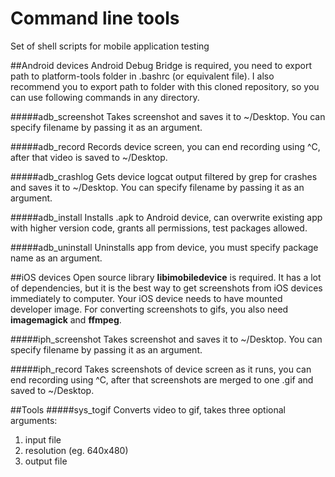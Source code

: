 # Command line tools
Set of shell scripts for mobile application testing

##Android devices
Android Debug Bridge is required, you need to export path to platform-tools folder in .bashrc (or equivalent file). 
I also recommend you to export path to folder with this cloned repository, so you can use following commands in any directory.

#####adb_screenshot
Takes screenshot and saves it to ~/Desktop. You can specify filename by passing it as an argument.

#####adb_record
Records device screen, you can end recording using ^C, after that video is saved to ~/Desktop.

#####adb_crashlog
Gets device logcat output filtered by grep for crashes and saves it to ~/Desktop. You can specify filename by passing it as an argument.

#####adb_install
Installs .apk to Android device, can overwrite existing app with higher version code, grants all permissions, test packages allowed.

#####adb_uninstall
Uninstalls app from device, you must specify package name as an argument.

##iOS devices
Open source library **libimobiledevice** is required. It has a lot of dependencies, but it is the best way to get screenshots from iOS devices immediately to computer. Your iOS device needs to have mounted developer image. For converting screenshots to gifs, you also need **imagemagick** and **ffmpeg**. 

#####iph_screenshot
Takes screenshot and saves it to ~/Desktop. You can specify filename by passing it as an argument.

#####iph_record
Takes screenshots of device screen as it runs, you can end recording using ^C, after that screenshots are merged to one .gif and saved to ~/Desktop.

##Tools
#####sys_togif
Converts video to gif, takes three optional arguments:
1. input file
2. resolution (eg. 640x480)
3. output file